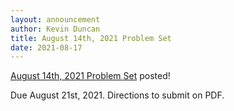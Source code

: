 ```yaml
---
layout: announcement
author: Kevin Duncan
title: August 14th, 2021 Problem Set
date: 2021-08-17
---
```


[August 14th, 2021 Problem Set](problemsets/Weekly_Problem_Set_Aug_14_2021.pdf) posted!

Due August 21st, 2021. Directions to submit on PDF.
